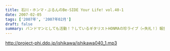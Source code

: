 ```yaml
---
title: 石川・ホンマ・ぶるんのBe-SIDE Your Life! vol.40-1
date: 2007-02-05
tags: ['2007年', '2007年02月']
draft: false
summary: バンドマンとしても活動！？しているギタリストHONMAの珍ライブ（←失礼！）報告はコチラから・・・石川・ぶるん・・・そして私NAMAEもみたことがない、ホンマバンドの全貌とは一体・・・そして！現在鋭意進行中のビーサイオリジナル「DDDP」パーカーの進行状況もお知らせしております。モノは確かだと自信をちらつかせる社長・石川の一言一句に注目が集まる！NAMAE
---
```


http://project-phi.ddo.jp/ishikawa/ishikawa040_1.mp3
